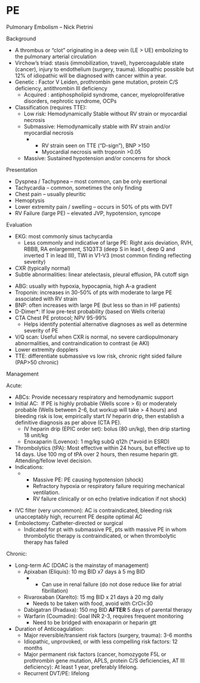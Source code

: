 # PE
 
Pulmonary Embolism – Nick Pietrini

Background

-   A thrombus or “clot” originating in a deep vein (LE > UE) embolizing
    to the pulmonary arterial circulation
-   Virchow’s
    triad: stasis (immobilization, travel), hypercoagulable state
    (cancer), injury to endothelium (surgery, trauma). Idiopathic
    possible but 12% of idiopathic will be diagnosed with cancer within
    a year.
-   Genetic
    : Factor V Leiden, prothrombin gene mutation, protein C/S
    deficiency, antithrombin III deficiency
    -   Acquired
        : antiphospholipid syndrome, cancer, myeloproliferative
        disorders, nephrotic syndrome, OCPs
-   Classification (requires TTE):
    -   Low risk:
        Hemodynamically Stable without RV strain or myocardial necrosis
    -   Submassive:
        Hemodynamically stable with RV strain and/or myocardial necrosis
        -   -   RV strain seen on TTE (“D-sign”), BNP >150
            -   Myocardial necrosis with troponin >0.05
    -   Massive:
        Sustained hypotension and/or concerns for shock

Presentation

-   Dyspnea / Tachypnea – most common, can be only exertional
-   Tachycardia – common, sometimes the only finding
-   Chest pain – usually pleuritic
-   Hemoptysis
-   Lower extremity pain / swelling – occurs in 50% of pts with DVT
-   RV Failure (large PE) – elevated JVP, hypotension, syncope

Evaluation

-   EKG: most commonly sinus tachycardia
    -   Less
        commonly and indicative of large PE: Right axis deviation, RVH,
        RBBB, RA enlargement, S1Q3T3 (deep S in lead I, deep Q and
        inverted T in lead III), TWI in V1-V3 (most common finding
        reflecting severity)
-   CXR (typically normal)
-   Subtle
    abnormalities: linear atelectasis, pleural effusion, PA cutoff sign

<!-- -->

-   ABG: usually with hypoxia, hypocapnia, high A-a gradient
-   Troponin: increases in 30-50% of pts with moderate to large PE
    associated with RV strain
-   BNP: often increases with large PE (but less so than in HF patients)
-   D-Dimer\*: If low pre-test probability (based on Wells criteria)
-   CTA Chest PE protocol; NPV 95-99%
    -   Helps
        identify potential alternative diagnoses as well as determine
        severity of PE
-   V/Q scan: Useful when CXR is normal, no severe cardiopulmonary
    abnormalities, and contraindication to contrast (ie AKI)
-   Lower extremity dopplers
-   TTE: differentiate submassive vs low risk, chronic right sided
    failure (PAP>50 chronic)

Management

Acute:

-   ABCs: Provide necessary respiratory and hemodynamic support
-   Initial AC:  If PE is highly probable (Wells score > 6) or
    moderately probable (Wells between 2-6, but workup will take > 4
    hours) and bleeding risk is low, empirically start IV heparin drip,
    then establish a definitive diagnosis as per above (CTA PE).
    -   IV heparin drip (EPIC order set): bolus (80 un/kg), then drip
        starting 18 unit/kg
    -   Enoxaparin (Lovenox): 1 mg/kg subQ q12h (\*avoid in ESRD)
-   Thrombolytics (tPA): Most effective within 24 hours, but effective
    up to 14 days. Use 100 mg of tPA over 2 hours, then resume heparin
    gtt. Attending/fellow level decision.
-   Indications:
    -   -   Massive PE: PE causing hypotension (shock)
        -   Refractory hypoxia or respiratory failure requiring
            mechanical ventilation.
        -   RV failure clinically or on echo (relative indication if not
            shock)

<!-- -->

-   IVC filter (very uncommon): AC is contraindicated, bleeding risk
    unacceptably high, recurrent PE despite optimal AC
-   Embolectomy: Catheter-directed or surgical
    -   Indicated for pt with submassive PE, pts with massive PE in whom
        thrombolytic therapy is contraindicated, or when thrombolytic
        therapy has failed

Chronic:

-   Long-term AC (DOAC is the mainstay of management)
    -   Apixaban (Eliquis): 10 mg BID x7 days
        à
        5 mg BID
        -   -   Can use in renal failure (do not dose reduce like for
                atrial fibrillation)
    -   Rivaroxaban (Xarelto): 15 mg BID x 21 days
        à
        20 mg daily
        -   Needs to be taken with food, avoid with CrCl\<30
    -   Dabigatran (Pradaxa): 150 mg BID **AFTER** 5 days of parental
        therapy
    -   Warfarin (Coumadin): Goal INR 2-3, requires frequent monitoring
        -   Need to be bridged with enoxaparin or heparin gtt
-   Duration of Anticoagulation:
    -   Major reversible/transient risk factors (surgery, trauma): 3-6
        months
    -   Idiopathic, unprovoked, or with less compelling risk factors: 12
        months
    -   Major permanent risk factors (cancer, homozygote F5L or
        prothrombin gene mutation, APLS, protein C/S deficiencies, AT
        III deficiency): At least 1 year, preferably lifelong.
    -   Recurrent DVT/PE: lifelong

